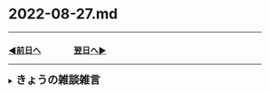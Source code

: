 # 2022-08-27.md
  
---
### [◀️前日へ](https://github.com/yuasys/chatty-journal/blob/main/2022/08/2022-08-26.md)&emsp;&emsp;&emsp;&emsp;[翌日へ▶️](https://github.com/yuasys/chatty-journal/blob/main/2022/08/2022-08-28.md)
---

<details>
<summary><h2 style="display:inline">きょうの雑談雑言</h2></summary>
 <ol>
  <li>動画教材英語版を効率よく使う方法を考えてみる</li>
  <li>GithubとHackerMDの連携について体験を重ねる</li>
  <p>HackerMDはかなり良く翻訳された日本語のメニューや説明文が用意されているので、怖がらないでいじってみることが大切と分かった。</p>
  <p>このように説明を勉強して演習するのではなく、いきなり演習（いじって遊ぶ）をしてみて体験を通して理解を深めるというタイプのコンテンツであった。この点はいかにもモダンな香りがした。</p>
  
    <ul>
      <li></li>
      <li></li>
      <li></li>
    </ul>
 </ol>
  <details>




<hr/>
<hr/>
<hr/>
<details>
<summary><h2 style="display:inline">テンプレ</h2></summary>
 <h3>タイトル</h3>
 <ol>
  <li>番号付きリスト</li>
  <li></li>
 </ol>
 <ul>
  <li>記号付きリスト</li>
  <li></li>
 </ul>
</details>
